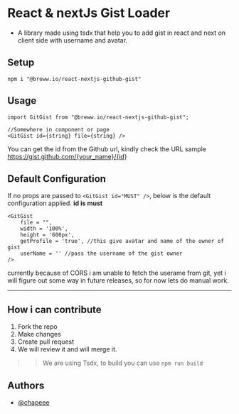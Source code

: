 # React & nextJs Gist Loader

- A library made using tsdx that help you to add gist in react and next on client side with username and avatar.

## Setup

```
npm i "@breww.io/react-nextjs-github-gist"
```

## Usage

```
import GitGist from "@breww.io/react-nextjs-github-gist";

//Somewhere in component or page 
<GitGist id={string} file={string} />
```
You can get the id from the Github url, kindly check the URL sample https://gist.github.com/{your_name}/{id}


## Default Configuration

If no props are passed to ```<GitGist id="MUST" />```, below is the default configuration applied.
**id is must**
```
<GitGist 
    file = "",
    width = '100%',
    height = '600px',
    getProfile = 'true', //this give avatar and name of the owner of gist
    userName = '' //pass the username of the gist owner
/>
```

currently because of CORS i am unable to fetch the userame from git, yet i will figure out some way in future releases, so for now lets do manual work.

---
## How i can contribute

1. Fork the repo
2. Make changes
3. Create pull request
4. We will review it and will merge it.

>> We are using Tsdx, to build you can use ```npm run build```



## Authors

- [@chapeee](https://github.com/chapeee/)